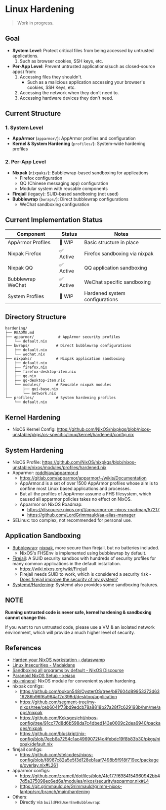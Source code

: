 # Linux Hardening

> Work in progress.

## Goal

- **System Level**: Protect critical files from being accessed by untrusted applications.
  1. Such as browser cookies, SSH keys, etc.
- **Per-App Level**: Prevent untrusted applications(such as closed-source apps) from:
  1. Accessing files they shouldn't.
     - Such as a malicious application accessing your browser's cookies, SSH Keys, etc.
  1. Accessing the network when they don't need to.
  1. Accessing hardware devices they don't need.

## Current Structure

### 1. **System Level**

- **AppArmor** (`apparmor/`): AppArmor profiles and configuration
- **Kernel & System Hardening** (`profiles/`): System-wide hardening profiles

### 2. **Per-App Level**

- **Nixpak** (`nixpaks/`): Bubblewrap-based sandboxing for applications
  - Firefox configuration
  - QQ (Chinese messaging app) configuration
  - Modular system with reusable components
- **Firejail** (legacy): SUID-based sandboxing (not used)
- **Bubblewrap** (`bwraps/`): Direct bubblewrap configurations
  - WeChat sandboxing configuration

## Current Implementation Status

| Component         | Status    | Notes                          |
| ----------------- | --------- | ------------------------------ |
| AppArmor Profiles | 🚧 WIP    | Basic structure in place       |
| Nixpak Firefox    | ✅ Active | Firefox sandboxing via nixpak  |
| Nixpak QQ         | ✅ Active | QQ application sandboxing      |
| Bubblewrap WeChat | ✅ Active | WeChat specific sandboxing     |
| System Profiles   | 🚧 WIP    | Hardened system configurations |

## Directory Structure

```
hardening/
├── README.md
├── apparmor/           # AppArmor security profiles
│   └── default.nix
├── bwraps/            # Direct bubblewrap configurations
│   ├── default.nix
│   └── wechat.nix
├── nixpaks/           # Nixpak application sandboxing
│   ├── default.nix
│   ├── firefox.nix
│   ├── firefox-desktop-item.nix
│   ├── qq.nix
│   ├── qq-desktop-item.nix
│   └── modules/       # Reusable nixpak modules
│       ├── gui-base.nix
│       └── network.nix
└── profiles/          # System hardening profiles
    └── default.nix
```

## Kernel Hardening

- NixOS Kernel Config:
  https://github.com/NixOS/nixpkgs/blob/nixos-unstable/pkgs/os-specific/linux/kernel/hardened/config.nix

## System Hardening

- NixOS Profile:
  https://github.com/NixOS/nixpkgs/blob/nixos-unstable/nixos/modules/profiles/hardened.nix
- Apparmor: [roddhjav/apparmor.d](https://github.com/roddhjav/apparmor.d)
  - https://gitlab.com/apparmor/apparmor/-/wikis/Documentation
  - AppArmor.d is a set of over 1500 AppArmor profiles whose aim is to confine most Linux based
    applications and processes.
  - But all the profiles of AppArmor assume a FHS filesystem, which caused all apparmor policies
    takes no effect on NixOS.
  - Apparmor on NixOS Roadmap:
    - https://discourse.nixos.org/t/apparmor-on-nixos-roadmap/57217
    - https://github.com/LordGrimmauld/aa-alias-manager
- SELinux: too complex, not recommended for personal use.

## Application Sandboxing

- [Bubblewrap](https://github.com/containers/bubblewrap):
  [nixpak](https://github.com/nixpak/nixpak), more secure than firejail, but no batteries included.
  - NixOS's FHSEnv is implemented using bubblewrap by default.
- [Firejail](https://github.com/netblue30/firejail/tree/master/etc): A SUID security sandbox with
  hundreds of security profiles for many common applications in the default installation.
  - https://wiki.nixos.org/wiki/Firejail
  - Firejail needs SUID to work, which is considered a security risk -
    [Does firejail improve the security of my system?](https://github.com/netblue30/firejail/discussions/4601)
- [Systemd/Hardening](https://wiki.nixos.org/wiki/Systemd/Hardening): Systemd also provides some
  sandboxing features.

## NOTE

**Running untrusted code is never safe, kernel hardening & sandboxing cannot change this**.

If you want to run untrusted code, please use a VM & an isolated network environment, which will
provide a much higher level of security.

## References

- [Harden your NixOS workstation - dataswamp](https://dataswamp.org/~solene/2022-01-13-nixos-hardened.html)
- [Linux Insecurities - Madaidans](https://madaidans-insecurities.github.io/linux.html)
- [Sandboxing all programs by default - NixOS Discourse](https://discourse.nixos.org/t/sandboxing-all-programs-by-default/7792)
- [Paranoid NixOS Setup - xeiaso](https://xeiaso.net/blog/paranoid-nixos-2021-07-18/)
- [nix-mineral](https://github.com/cynicsketch/nix-mineral): NixOS module for convenient system
  hardening.
- nixpak configs:
  - https://github.com/pokon548/OysterOS/tree/b97604d89953373d6316286b96f6a964af2c398d/desktop/application
  - https://github.com/segment-tree/my-nixos/tree/ceb6041f73bd9edcb78a8818b27a28f7c629193b/hm/me/apps/nixpak
  - https://github.com/Keksgesicht/nixos-config/tree/91cc77d8d6b598da7c4dbed143e0009c2dea6940/packages/nixpak
  - https://github.com/bluskript/nix-config/blob/7ecb6a7254c1ac4969072f4c4febdc19f8b83b30/pkgs/nixpak/default.nix
- firejail configs:
  - https://github.com/stelcodes/nixos-config/blob/f8967c82a5e5f3d128eb1aaf7498b5f918f719ec/packages/overlay.nix#L261
- apparmor configs:
  - https://github.com/zramctl/dotfiles/blob/4fe177f6984154960942bb47d5a375098ec6ed6a/modules/nixos/security/apparmor.nix#L4
  - https://git.grimmauld.de/Grimmauld/grimm-nixos-laptop/src/branch/main/hardening
- Others:
  - Directly via `buildFHSUserEnvBubblewrap`:
